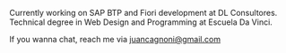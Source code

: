 Currently working on SAP BTP and Fiori development at DL Consultores. Technical degree in Web Design and Programming at Escuela Da Vinci.

If you wanna chat, reach me via juancagnoni@gmail.com
